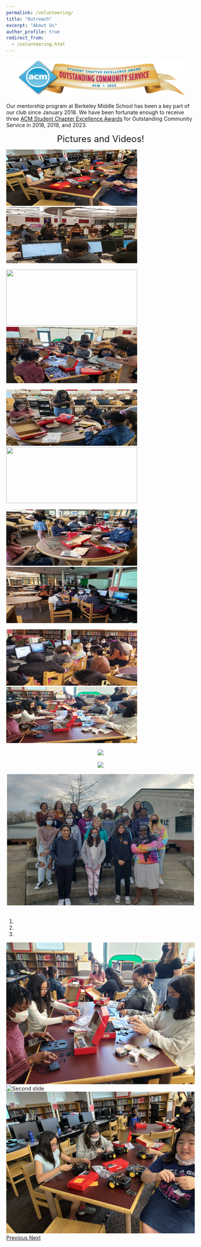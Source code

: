 ```yaml
---
permalink: /volunteering/
title: "Outreach"
excerpt: "About Us"
author_profile: true
redirect_from: 
  - /volunteering.html
---
```


<p align="center"> <img src= "/images/CommunityService_2023.png" width="450" height="100"> </p>

Our mentorship program at Berkeley Middle School has been a key part of our club since January 2018. We have been fortunate enough to receive three [ACM Student Chapter Excellence Awards](https://www.acm.org/chapters/student-chapter-excellence-awards/past-winners/past-winners) for Outstanding Community Service in 2018, 2019, and 2023. 

<p align="center"> <font size="5"> Pictures and Videos! </font> </p>

<p float="left">
  <img src= "/images/Volunteering Photos/IMG_0298.jpg" width="350" height="150" > 
  &nbsp;&nbsp;&nbsp;&nbsp;
  
  <img src= "/images/Volunteering Photos/20220208_155131.jpg" width="350" height="150" >
  &nbsp;&nbsp;&nbsp;&nbsp;
</p>

<p float="left">
  <img src= "/images/Volunteering Photos/20220322_162557.jpg" width="350" height="150" >
  &nbsp;&nbsp;&nbsp;&nbsp;
  
  <img src= "/images/Volunteering Photos/20220412_155418.jpg" width="350" height="150" >
  &nbsp;&nbsp;&nbsp;&nbsp;
</p>

<p float="left">
  <img src= "/images/Volunteering Photos/20220412_155507.jpg" width="350" height="150" >
  &nbsp;&nbsp;&nbsp;&nbsp;
  
  <img src= "/images/Volunteering Photos/20220222_160445.jpg" width="350" height="150" >
  &nbsp;&nbsp;&nbsp;&nbsp;
</p>

<p float="left">
  <img src= "/images/Volunteering Photos/20220412_155159.jpg" width="350" height="150" >
  &nbsp;&nbsp;&nbsp;&nbsp;
  
  <img src= "/images/Volunteering Photos/20220208_160132.jpg" width="350" height="150" >
  &nbsp;&nbsp;&nbsp;&nbsp;
</p>

<p float="left">
  <img src= "/images/Volunteering Photos/20220208_160244.jpg" width="350" height="150" >
  &nbsp;&nbsp;&nbsp;&nbsp;
  
  <img src= "/images/Volunteering Photos/20220412_155145.jpg" width="350" height="150" >
  &nbsp;&nbsp;&nbsp;&nbsp;
</p>

<p align="center">
  <img src= "/images/Volunteering Photos/robotics_gif_1.gif">
</p>

<p align="center">
  <img src= "/images/Volunteering Photos/robotics_gif2.gif">
</p>

<p align="center">
  <img src= "/images/Volunteering Photos/20220208_164621.jpg" width="500" height="350" >
  &nbsp;&nbsp;&nbsp;&nbsp;
</p>

<div id="carouselExampleIndicators" class="carousel slide" data-ride="carousel">
  <ol class="carousel-indicators">
    <li data-target="#carouselExampleIndicators" data-slide-to="0" class="active"></li>
    <li data-target="#carouselExampleIndicators" data-slide-to="1"></li>
    <li data-target="#carouselExampleIndicators" data-slide-to="2"></li>
  </ol>
  <div class="carousel-inner">
    <div class="carousel-item active">
      <img class="d-block w-100" src="/images/Volunteering Photos/20220412_155145.jpg" alt="First slide">
    </div>
    <div class="carousel-item">
      <img class="d-block w-100" src="/images/Volunteering Photos/20220222_160445.jpg" alt="Second slide">
    </div>
    <div class="carousel-item">
      <img class="d-block w-100" src="/images/Volunteering Photos/IMG_0298.jpg" alt="Third slide">
    </div>
  </div>
  <a class="carousel-control-prev" href="#carouselExampleIndicators" role="button" data-slide="prev">
    <span class="carousel-control-prev-icon" aria-hidden="true"></span>
    <span class="sr-only">Previous</span>
  </a>
  <a class="carousel-control-next" href="#carouselExampleIndicators" role="button" data-slide="next">
    <span class="carousel-control-next-icon" aria-hidden="true"></span>
    <span class="sr-only">Next</span>
  </a>
</div>


